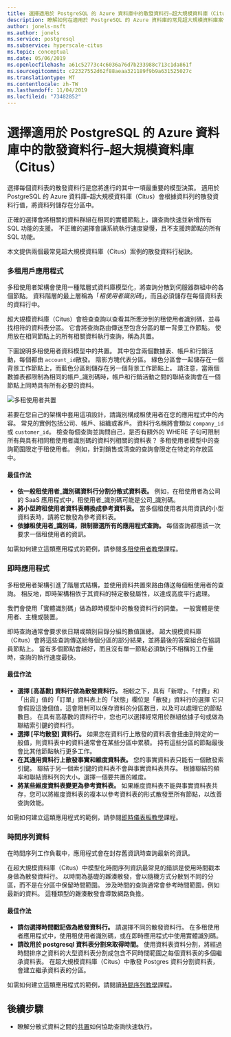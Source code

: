 ```yaml
---
title: 選擇適用於 PostgreSQL 的 Azure 資料庫中的散發資料行–超大規模資料庫（Citus）
description: 瞭解如何在適用於 PostgreSQL 的 Azure 資料庫的常見超大規模資料庫案例中選擇散發資料行。
author: jonels-msft
ms.author: jonels
ms.service: postgresql
ms.subservice: hyperscale-citus
ms.topic: conceptual
ms.date: 05/06/2019
ms.openlocfilehash: a61c52773c4c6036a76d7b233988c713c1da861f
ms.sourcegitcommit: c22327552d62f88aeaa321189f9b9a631525027c
ms.translationtype: MT
ms.contentlocale: zh-TW
ms.lasthandoff: 11/04/2019
ms.locfileid: "73482852"
---
```

# <a name="choose-distribution-columns-in-azure-database-for-postgresql--hyperscale-citus"></a>選擇適用於 PostgreSQL 的 Azure 資料庫中的散發資料行–超大規模資料庫（Citus）

選擇每個資料表的散發資料行是您將進行的其中一項最重要的模型決策。 適用於 PostgreSQL 的 Azure 資料庫–超大規模資料庫（Citus）會根據資料列的散發資料行值，將資料列儲存在分區中。

正確的選擇會將相關的資料群組在相同的實體節點上，讓查詢快速並新增所有 SQL 功能的支援。 不正確的選擇會讓系統執行速度變慢，且不支援跨節點的所有 SQL 功能。

本文提供兩個最常見超大規模資料庫（Citus）案例的散發資料行秘訣。

### <a name="multi-tenant-apps"></a>多租用戶應用程式

多租使用者架構會使用一種階層式資料庫模型化，將查詢分散到伺服器群組中的各個節點。 資料階層的最上層稱為「*租使用者識別碼*」，而且必須儲存在每個資料表的資料行中。

超大規模資料庫（Citus）會檢查查詢以查看其所牽涉到的租使用者識別碼，並尋找相符的資料表分區。 它會將查詢路由傳送至包含分區的單一背景工作節點。 使用放在相同節點上的所有相關資料執行查詢，稱為共置。

下圖說明多租使用者資料模型中的共置。 其中包含兩個數據表、帳戶和行銷活動，每個都由 `account_id`散發。 陰影方塊代表分區。 綠色分區會一起儲存在一個背景工作節點上，而藍色分區則儲存在另一個背景工作節點上。 請注意，當兩個數據表都限制為相同的帳戶\_識別碼時，帳戶和行銷活動之間的聯結查詢會在一個節點上同時具有所有必要的資料。

![多租使用者共置](media/concepts-hyperscale-choosing-distribution-column/multi-tenant-colocation.png)

若要在您自己的架構中套用這項設計，請識別構成租使用者在您的應用程式中的內容。 常見的實例包括公司、帳戶、組織或客戶。 資料行名稱將會類似 `company_id` 或 `customer_id`。 檢查每個查詢並詢問自己，是否有額外的 WHERE 子句可限制所有與具有相同租使用者識別碼的資料列相關的資料表？
多租使用者模型中的查詢範圍限定于租使用者。 例如，針對銷售或清查的查詢會限定在特定的存放區中。

#### <a name="best-practices"></a>最佳作法

-   **依一般租使用者\_識別碼資料行分割分散式資料表。** 例如，在租使用者為公司的 SaaS 應用程式中，租使用者\_識別碼可能是公司\_識別碼。
-   **將小型跨租使用者資料表轉換成參考資料表。** 當多個租使用者共用資訊的小型資料表時，請將它散發為參考資料表。
-   **依據租使用者\_識別碼，限制篩選所有的應用程式查詢。** 每個查詢都應該一次要求一個租使用者的資訊。

如需如何建立這類應用程式的範例，請參閱[多租使用者教學](./tutorial-design-database-hyperscale-multi-tenant.md)課程。

### <a name="real-time-apps"></a>即時應用程式

多租使用者架構引進了階層式結構，並使用資料共置來路由傳送每個租使用者的查詢。 相反地，即時架構相依于其資料的特定散發屬性，以達成高度平行處理。

我們會使用「實體識別碼」做為即時模型中的散發資料行的詞彙。 一般實體是使用者、主機或裝置。

即時查詢通常會要求依日期或類別目錄分組的數值匯總。 超大規模資料庫（Citus）會將這些查詢傳送給每個分區的部分結果，並將最後的答案組合在協調員節點上。 當有多個節點會越好，而且沒有單一節點必須執行不相稱的工作量時，查詢的執行速度最快。

#### <a name="best-practices"></a>最佳作法

-   **選擇 [高基數] 資料行做為散發資料行。** 相較之下，具有「新增」、「付費」和「出貨」值的「訂單」資料表上的「狀態」欄位是「散發」資料行的選擇 它只會假設這幾個值，這會限制可以保存資料的分區數目，以及可以處理它的節點數目。 在具有高基數的資料行中，您也可以選擇經常用於群組依據子句或做為聯結索引鍵的資料行。
-   **選擇 [平均散發] 資料行。** 如果您在資料行上散發的資料表會扭曲到特定的一般值，則資料表中的資料通常會在某些分區中累積。 持有這些分區的節點最後會比其他節點執行更多工作。
-   **在其通用資料行上散發事實和維度資料表。**
    您的事實資料表只能有一個散發索引鍵。 聯結于另一個索引鍵的資料表不會與事實資料表共存。 根據聯結的頻率和聯結資料列的大小，選擇一個要共置的維度。
-   **將某些維度資料表變更為參考資料表。** 如果維度資料表不能與事實資料表共存，您可以將維度資料表的複本以參考資料表的形式散發至所有節點，以改善查詢效能。

如需如何建立這類應用程式的範例，請參閱[即時儀表板教學](./tutorial-design-database-hyperscale-realtime.md)課程。

### <a name="time-series-data"></a>時間序列資料

在時間序列工作負載中，應用程式會在封存舊資訊時查詢最新的資訊。

在超大規模資料庫（Citus）中模型化時間序列資訊最常見的錯誤是使用時間戳本身做為散發資料行。 以時間為基礎的雜湊散發，會以隨機方式分散到不同的分區，而不是在分區中保留時間範圍。 涉及時間的查詢通常會參考時間範圍，例如最新的資料。 這種類型的雜湊散發會導致網路負擔。

#### <a name="best-practices"></a>最佳作法

-   **請勿選擇時間戳記做為散發資料行。** 請選擇不同的散發資料行。 在多租使用者應用程式中，使用租使用者識別碼，或在即時應用程式中使用實體識別碼。
-   **請改用於 postgresql 資料表分割來取得時間。** 使用資料表資料分割，將經過時間排序之資料的大型資料表分割成包含不同時間範圍之每個資料表的多個繼承資料表。 在超大規模資料庫（Citus）中散發 Postgres 資料分割資料表，會建立繼承資料表的分區。

如需如何建立這類應用程式的範例，請閱讀[時間序列教學](https://aka.ms/hyperscale-tutorial-timeseries)課程。

## <a name="next-steps"></a>後續步驟
- 瞭解分散式資料之間的[共置](concepts-hyperscale-colocation.md)如何協助查詢快速執行。
